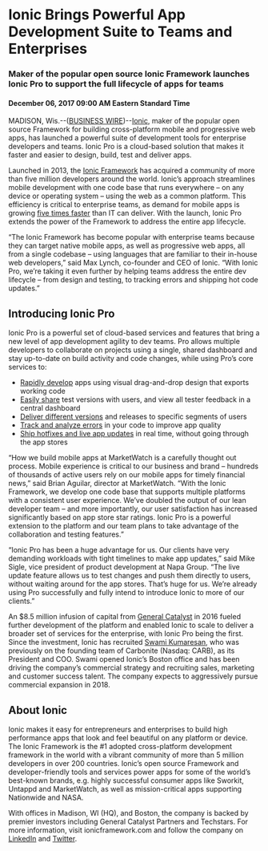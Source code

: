 # Ionic Brings Powerful App Development Suite to Teams and Enterprises

### Maker of the popular open source Ionic Framework launches Ionic Pro to support the full lifecycle of apps for teams

#### December 06, 2017 09:00 AM Eastern Standard Time

MADISON, Wis.--([BUSINESS WIRE](https://www.businesswire.com/))--[Ionic](https://ionicframework.com), maker of the popular open source Framework for building cross-platform mobile and progressive web apps, has launched a powerful suite of development tools for enterprise developers and teams. Ionic Pro is a cloud-based solution that makes it faster and easier to design, build, test and deliver apps.

Launched in 2013, the [Ionic Framework](https://ionicframework.com) has acquired a community of more than five million developers around the world. Ionic’s approach streamlines mobile development with one code base that runs everywhere – on any device or operating system – using the web as a common platform. This efficiency is critical to enterprise teams, as demand for mobile apps is growing [five times faster](https://www.gartner.com/newsroom/id/3076817) than IT can deliver. With the launch, Ionic Pro extends the power of the Framework to address the entire app lifecycle.

“The Ionic Framework has become popular with enterprise teams because they can target native mobile apps, as well as progressive web apps, all from a single codebase – using languages that are familiar to their in-house web developers,” said Max Lynch, co-founder and CEO of Ionic. “With Ionic Pro, we’re taking it even further by helping teams address the entire dev lifecycle – from design and testing, to tracking errors and shipping hot code updates.”

## Introducing Ionic Pro
Ionic Pro is a powerful set of cloud-based services and features that bring a new level of app development agility to dev teams. Pro allows multiple developers to collaborate on projects using a single, shared dashboard and stay up-to-date on build activity and code changes, while using Pro’s core services to:

* [Rapidly develop](https://ionicframework.com/pro/creator) apps using visual drag-and-drop design that exports working code
* [Easily share](https://ionicframework.com/pro/view) test versions with users, and view all tester feedback in a central dashboard
* [Deliver different versions](https://ionicframework.com/pro/deploy) and releases to specific segments of users
* [Track and analyze errors](https://ionicframework.com/pro/monitor) in your code to improve app quality
* [Ship hotfixes and live app updates](https://ionicframework.com/pro/deploy) in real time, without going through the app stores

“How we build mobile apps at MarketWatch is a carefully thought out process. Mobile experience is critical to our business and brand – hundreds of thousands of active users rely on our mobile apps for timely financial news,” said Brian Aguilar, director at MarketWatch. “With the Ionic Framework, we develop one code base that supports multiple platforms with a consistent user experience. We’ve doubled the output of our lean developer team – and more importantly, our user satisfaction has increased significantly based on app store star ratings. Ionic Pro is a powerful extension to the platform and our team plans to take advantage of the collaboration and testing features.”

“Ionic Pro has been a huge advantage for us. Our clients have very demanding workloads with tight timelines to make app updates,” said Mike Sigle, vice president of product development at Napa Group. “The live update feature allows us to test changes and push them directly to users, without waiting around for the app stores. That’s huge for us. We’re already using Pro successfully and fully intend to introduce Ionic to more of our clients.”

An $8.5 million infusion of capital from [General Catalyst](http://generalcatalyst.com/) in 2016 fueled further development of the platform and enabled Ionic to scale to deliver a broader set of services for the enterprise, with Ionic Pro being the first. Since the investment, Ionic has recruited [Swami Kumaresan](https://www.linkedin.com/in/swamik/), who was previously on the founding team of Carbonite (Nasdaq: CARB), as its President and COO. Swami opened Ionic’s Boston office and has been driving the company’s commercial strategy and recruiting sales, marketing and customer success talent. The company expects to aggressively pursue commercial expansion in 2018.

## About Ionic
Ionic makes it easy for entrepreneurs and enterprises to build high performance apps that look and feel beautiful on any platform or device. The Ionic Framework is the #1 adopted cross-platform development framework in the world with a vibrant community of more than 5 million developers in over 200 countries. Ionic’s open source Framework and developer-friendly tools and services power apps for some of the world’s best-known brands, e.g. highly successful consumer apps like Sworkit, Untappd and MarketWatch, as well as mission-critical apps supporting Nationwide and NASA.

With offices in Madison, WI (HQ), and Boston, the company is backed by premier investors including General Catalyst Partners and Techstars. For more information, visit ionicframework.com and follow the company on [LinkedIn](https://www.linkedin.com/company/2969324/) and [Twitter](https://twitter.com/Ionicframework).
